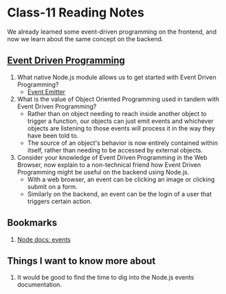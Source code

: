 # Class-11 Reading Notes

We already learned some event-driven programming on the frontend, and now we learn about the same concept on the backend.

## [Event Driven Programming](https://www.digitalocean.com/community/tutorials/nodejs-event-driven-programming)

1. What native Node.js module allows us to get started with Event Driven Programming?
    * [Event Emitter](https://nodejs.org/api/events.html#events_class_eventemitter)
2. What is the value of Object Oriented Programming used in tandem with Event Driven Programming?
    * Rather than on object needing to reach inside another object to trigger a function, our objects can just emit events and whichever objects are listening to those events will process it in the way they have been told to.
    * The source of an object's behavior is now entirely contained within itself, rather than needing to be accessed by external objects.
3. Consider your knowledge of Event Driven Programming in the Web Browser, now explain to a non-technical friend how Event Driven Programming might be useful on the backend using Node.js.
    * With a web browser, an event can be clicking an image or clicking submit on a form.
    * Similarly on the backend, an event can be the login of a user that triggers certain action.

## Bookmarks

1. [Node docs: events](https://nodejs.org/api/events.html)

## Things I want to know more about

1. It would be good to find the time to dig into the Node.js events documentation.